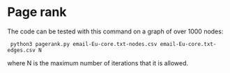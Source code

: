 # Page rank

The code can be tested with this command on a graph of over 1000 nodes:
```
 python3 pagerank.py email-Eu-core.txt-nodes.csv email-Eu-core.txt-edges.csv N
```
where N is the maximum number of iterations that it is allowed.
